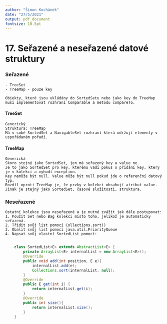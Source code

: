 ```yaml
---
author: "Šimon Kochánek"
date: "27/5/2021"
output: pdf_document
fontsize: 10.5pt
---
```


<style type="text/css">
  body{
    font-size: 10.5pt;
  }
</style>

# 17. Seřazené a neseřazené datové struktury

### Seřazené

    - TreeSet
    - TreeMap - pouze key

    Objekty, které jsou ukládány do SortedSetu nebo jako key do TreeMap musí implementovat rozhraní Comparable a metodu compareTo.

#### TreeSet

    Generický
    Struktura: TreeMap
    Má v sobě SortedSet a NavigableSet rozhraní která udržují elementy v uspořádaném pořadí.

#### TreeMap

    Generická
    Skoro stejný jako SortedSet, jen má seřazený key a value ne.
    Je to jako SortedSet pro key, kterému vadí pokus o přidání key, který je v kolekci a vyhodí exception.
    Key nemůže být null. Value může být null pokud jde o referenční datový typ.
    Rozdíl oproti TreeMap je, že prvky v kolekci obsahují atribut value.
    Jinak je stejný jako SortedSet, časové složitosti, struktura.

### Neseřazené

    Ostatní kolekce jsou neseřazené a je nutné zvážit jak dále postupovat:
    1. Použít Set nebo Bag kolekci místo toho, jelikož je automaticky seřazená.
    2. Třídit svůj list pomocí Collections.sort()
    3. Obalit svůj list pomocí java.util.PriorityQueue
    4. Napsat svůj vlastní SortedList pomocí:

```java

    class SortedList<E> extends AbstractList<E> {
        private ArrayList<E> internalList = new ArrayList<E>();
        @Override
        public void add(int position, E e){
            internalList.add(e);
            Collections.sort(internalList, null);
        }
        @Override
        public E get(int i) {
            return internalList.get(i);
        }
        @Override
        public int size(){
            return internalList.size();
        } 
    }
```

